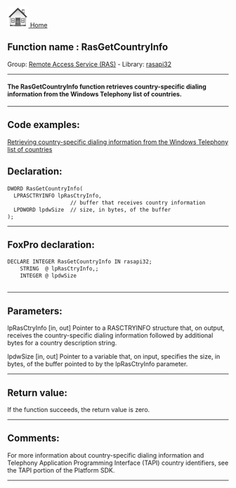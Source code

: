 [<img src="../../images/home.png"> Home ](https://github.com/VFPX/Win32API)  

## Function name : RasGetCountryInfo
Group: [Remote Access Service (RAS)](../../functions_group.md#Remote_Access_Service_(RAS))  -  Library: [rasapi32](../../Libraries.md#rasapi32)  
***  


#### The RasGetCountryInfo function retrieves country-specific dialing information from the Windows Telephony list of countries.
***  


## Code examples:
[Retrieving country-specific dialing information from the Windows Telephony list of countries](../../samples/sample_329.md)  

## Declaration:
```foxpro  
DWORD RasGetCountryInfo(
  LPRASCTRYINFO lpRasCtryInfo,
                    // buffer that receives country information
  LPDWORD lpdwSize  // size, in bytes, of the buffer
);  
```  
***  


## FoxPro declaration:
```foxpro  
DECLARE INTEGER RasGetCountryInfo IN rasapi32;
	STRING  @ lpRasCtryInfo,;
	INTEGER @ lpdwSize
  
```  
***  


## Parameters:
lpRasCtryInfo 
[in, out] Pointer to a RASCTRYINFO structure that, on output, receives the country-specific dialing information followed by additional bytes for a country description string. 

lpdwSize 
[in, out] Pointer to a variable that, on input, specifies the size, in bytes, of the buffer pointed to by the lpRasCtryInfo parameter.   
***  


## Return value:
If the function succeeds, the return value is zero.  
***  


## Comments:
For more information about country-specific dialing information and Telephony Application Programming Interface (TAPI) country identifiers, see the TAPI portion of the Platform SDK.   
  
***  

